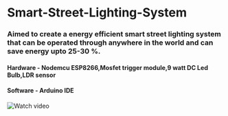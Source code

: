 # Smart-Street-Lighting-System

### Aimed to create a energy efficient smart street lighting system that can be operated through anywhere in the world and can save energy upto 25-30 %.
#### Hardware - Nodemcu ESP8266,Mosfet trigger module,9 watt DC Led Bulb,LDR sensor
#### Software - Arduino IDE

![Watch video](https://drive.google.com/file/d/1db9pk7-lhj7O--QETiZt9IBDhLT02x1j/view?usp=sharing)
